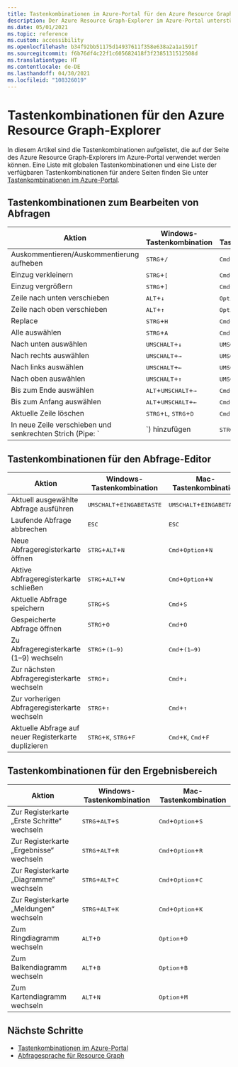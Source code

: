 ```yaml
---
title: Tastenkombinationen im Azure-Portal für den Azure Resource Graph-Explorer
description: Der Azure Resource Graph-Explorer im Azure-Portal unterstützt Tastenkombinationen für das Ausführen von Aktionen und das Navigieren.
ms.date: 05/01/2021
ms.topic: reference
ms.custom: accessibility
ms.openlocfilehash: b34f92bb51175d14937611f358e638a2a1a1591f
ms.sourcegitcommit: f6b76df4c22f1c605682418f3f2385131512508d
ms.translationtype: HT
ms.contentlocale: de-DE
ms.lasthandoff: 04/30/2021
ms.locfileid: "108326019"
---
```

# <a name="keyboard-shortcuts-for-azure-resource-graph-explorer"></a>Tastenkombinationen für den Azure Resource Graph-Explorer

In diesem Artikel sind die Tastenkombinationen aufgelistet, die auf der Seite des Azure Resource Graph-Explorers im Azure-Portal verwendet werden können. Eine Liste mit globalen Tastenkombinationen und eine Liste der verfügbaren Tastenkombinationen für andere Seiten finden Sie unter [Tastenkombinationen im Azure-Portal](../../../azure-portal/azure-portal-keyboard-shortcuts.md).

## <a name="keyboard-shortcuts-for-editing-queries"></a>Tastenkombinationen zum Bearbeiten von Abfragen

| Aktion | Windows-Tastenkombination | Mac-Tastenkombination |
|---|---|---|
|Auskommentieren/Auskommentierung aufheben |<kbd>STRG</kbd>+<kbd>/</kbd> | <kbd>Cmd</kbd>+<kbd>/</kbd> |
|Einzug verkleinern |<kbd>STRG</kbd>+<kbd>[</kbd> |<kbd>Cmd</kbd>+<kbd>[</kbd> |
|Einzug vergrößern |<kbd>STRG</kbd>+<kbd>]</kbd> |<kbd>Cmd</kbd>+<kbd>]</kbd> |
|Zeile nach unten verschieben |<kbd>ALT</kbd>+<kbd>↓</kbd> |<kbd>Option</kbd>+<kbd>↓</kbd> |
|Zeile nach oben verschieben |<kbd>ALT</kbd>+<kbd>↑</kbd> |<kbd>Option</kbd>+<kbd>↑</kbd> |
|Replace |<kbd>STRG</kbd>+<kbd>H</kbd> |<kbd>Cmd</kbd>+<kbd>H</kbd> |
|Alle auswählen |<kbd>STRG</kbd>+<kbd>A</kbd> |<kbd>Cmd</kbd>+<kbd>A</kbd> |
|Nach unten auswählen |<kbd>UMSCHALT</kbd>+<kbd>↓</kbd> |<kbd>UMSCHALT</kbd>+<kbd>↓</kbd> |
|Nach rechts auswählen |<kbd>UMSCHALT</kbd>+<kbd>→</kbd> |<kbd>UMSCHALT</kbd>+<kbd>→</kbd> |
|Nach links auswählen |<kbd>UMSCHALT</kbd>+<kbd>←</kbd> |<kbd>UMSCHALT</kbd>+<kbd>←</kbd> |
|Nach oben auswählen |<kbd>UMSCHALT</kbd>+<kbd>↑</kbd> |<kbd>UMSCHALT</kbd>+<kbd>↑</kbd> |
|Bis zum Ende auswählen |<kbd>ALT</kbd>+<kbd>UMSCHALT</kbd>+<kbd>→</kbd> |<kbd>Cmd</kbd>+<kbd>UMSCHALT</kbd>+<kbd>→</kbd> |
|Bis zum Anfang auswählen |<kbd>ALT</kbd>+<kbd>UMSCHALT</kbd>+<kbd>←</kbd> |<kbd>Cmd</kbd>+<kbd>UMSCHALT</kbd>+<kbd>←</kbd> |
|Aktuelle Zeile löschen |<kbd>STRG</kbd>+<kbd>L</kbd>, <kbd>STRG</kbd>+<kbd>D</kbd>  |<kbd>Cmd</kbd>+<kbd>L</kbd>, <kbd>Cmd</kbd>+<kbd>D</kbd> |
|In neue Zeile verschieben und senkrechten Strich (Pipe: `|`) hinzufügen |<kbd>STRG</kbd>+<kbd>EINGABETASTE</kbd> |<kbd>Cmd</kbd>+<kbd>EINGABETASTE</kbd> |

## <a name="keyboard-shortcuts-for-the-query-editor"></a>Tastenkombinationen für den Abfrage-Editor

| Aktion | Windows-Tastenkombination | Mac-Tastenkombination |
|---|---|---|
|Aktuell ausgewählte Abfrage ausführen |<kbd>UMSCHALT</kbd>+<kbd>EINGABETASTE</kbd> | <kbd>UMSCHALT</kbd>+<kbd>EINGABETASTE</kbd> |
|Laufende Abfrage abbrechen |<kbd>ESC</kbd> | <kbd>ESC</kbd> |
|Neue Abfrageregisterkarte öffnen |<kbd>STRG</kbd>+<kbd>ALT</kbd>+<kbd>N</kbd> | <kbd>Cmd</kbd>+<kbd>Option</kbd>+<kbd>N</kbd> |
|Aktive Abfrageregisterkarte schließen |<kbd>STRG</kbd>+<kbd>ALT</kbd>+<kbd>W</kbd> | <kbd>Cmd</kbd>+<kbd>Option</kbd>+<kbd>W</kbd> |
|Aktuelle Abfrage speichern |<kbd>STRG</kbd>+<kbd>S</kbd> | <kbd>Cmd</kbd>+<kbd>S</kbd> |
|Gespeicherte Abfrage öffnen |<kbd>STRG</kbd>+<kbd>O</kbd> | <kbd>Cmd</kbd>+<kbd>O</kbd> |
|Zu Abfrageregisterkarte (1–9) wechseln |<kbd>STRG</kbd>+<kbd>(1–9)</kbd> | <kbd>Cmd</kbd>+<kbd>(1–9)</kbd> |
|Zur nächsten Abfrageregisterkarte wechseln |<kbd>STRG</kbd>+<kbd>↓</kbd> | <kbd>Cmd</kbd>+<kbd>↓</kbd> |
|Zur vorherigen Abfrageregisterkarte wechseln |<kbd>STRG</kbd>+<kbd>↑</kbd> | <kbd>Cmd</kbd>+<kbd>↑</kbd> |
|Aktuelle Abfrage auf neuer Registerkarte duplizieren |<kbd>STRG</kbd>+<kbd>K</kbd>, <kbd>STRG</kbd>+<kbd>F</kbd> | <kbd>Cmd</kbd>+<kbd>K</kbd>, <kbd>Cmd</kbd>+<kbd>F</kbd> |

## <a name="keyboard-shortcuts-for-the-results-pane"></a>Tastenkombinationen für den Ergebnisbereich

| Aktion | Windows-Tastenkombination | Mac-Tastenkombination |
|---|---|---|
|Zur Registerkarte „Erste Schritte“ wechseln  |<kbd>STRG</kbd>+<kbd>ALT</kbd>+<kbd>S</kbd> | <kbd>Cmd</kbd>+<kbd>Option</kbd>+<kbd>S</kbd> |
|Zur Registerkarte „Ergebnisse“ wechseln  |<kbd>STRG</kbd>+<kbd>ALT</kbd>+<kbd>R</kbd> | <kbd>Cmd</kbd>+<kbd>Option</kbd>+<kbd>R</kbd> |
|Zur Registerkarte „Diagramme“ wechseln  |<kbd>STRG</kbd>+<kbd>ALT</kbd>+<kbd>C</kbd> | <kbd>Cmd</kbd>+<kbd>Option</kbd>+<kbd>C</kbd> |
|Zur Registerkarte „Meldungen“ wechseln  |<kbd>STRG</kbd>+<kbd>ALT</kbd>+<kbd>K</kbd> | <kbd>Cmd</kbd>+<kbd>Option</kbd>+<kbd>K</kbd> |
|Zum Ringdiagramm wechseln  |<kbd>ALT</kbd>+<kbd>D</kbd> | <kbd>Option</kbd>+<kbd>D</kbd> |
|Zum Balkendiagramm wechseln  |<kbd>ALT</kbd>+<kbd>B</kbd> | <kbd>Option</kbd>+<kbd>B</kbd> |
|Zum Kartendiagramm wechseln  |<kbd>ALT</kbd>+<kbd>N</kbd> | <kbd>Option</kbd>+<kbd>M</kbd> |

## <a name="next-steps"></a>Nächste Schritte

- [Tastenkombinationen im Azure-Portal](../../../azure-portal/azure-portal-keyboard-shortcuts.md)
- [Abfragesprache für Resource Graph](../concepts/query-language.md)
